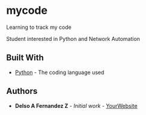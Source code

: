 # mycode
Learning to track my code

Student interested in Python and Network Automation
## Built With

* [Python](https://www.python.org/) - The coding language used
        
## Authors

* **Delso A Fernandez Z** - *Initial work* - [YourWebsite](https://github.com/delsof)
